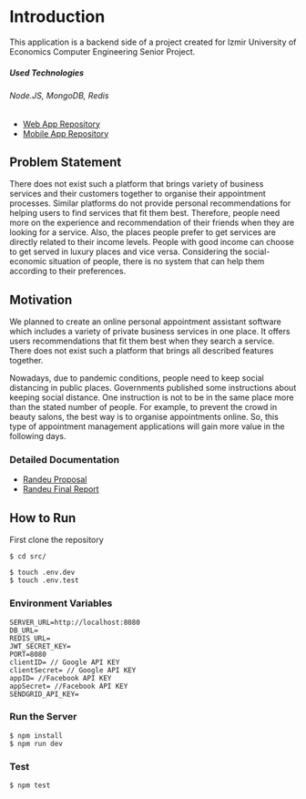 # Introduction

This application is a backend side of a project created for Izmir University of Economics Computer Engineering Senior Project.

##### Used Technologies

###### Node.JS, MongoDB, Redis

- [Web App Repository](https://github.com/serbestemre/randeu-webApp)
- [Mobile App Repository](https://github.com/sercankavdir/randeu-mobileApp)

## Problem Statement

There does not exist such a platform that brings variety of business services and their customers together to organise their appointment processes. Similar platforms do not provide personal recommendations for helping users to find services that fit them best. Therefore, people need more on the experience and recommendation of their friends when they are looking for a service. Also, the places people prefer to get services are directly related to their income levels. People with good income can choose to get served in luxury places and vice versa. Considering the social-economic situation of people, there is no system that can help them according to their preferences.

## Motivation

We planned to create an online personal appointment assistant software which includes a variety of private business services in one place. It offers users recommendations that fit them best when they search a service. There does not exist such a platform that brings all described features together.

Nowadays, due to pandemic conditions, people need to keep social distancing in public places. Governments published some instructions about keeping social distance. One instruction is not to be in the same place more than the stated number of people. For example, to prevent the crowd in beauty salons, the best way is to organise appointments online. So, this type of appointment management applications will gain more value in the following days.

### Detailed Documentation

* [Randeu Proposal](https://github.com/serbestemre/personal-appointment-assistant/blob/master/randeu-proposal.pdf)
* [Randeu Final Report](https://github.com/serbestemre/personal-appointment-assistant/blob/master/randeu-final-report.pdf)


## How to Run

First clone the repository

```
$ cd src/
```

```
$ touch .env.dev 
$ touch .env.test
```

### Environment Variables

```
SERVER_URL=http://localhost:8080
DB_URL=
REDIS_URL=
JWT_SECRET_KEY=
PORT=8080
clientID= // Google API KEY
clientSecret= // Google API KEY
appID= //Facebook API KEY
appSecret= //Facebook API KEY
SENDGRID_API_KEY= 
```
### Run the Server

```
$ npm install
$ npm run dev
```

### Test

``` $ npm test ```

